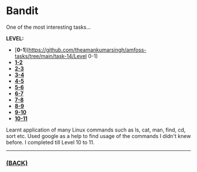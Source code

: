 # Bandit
One of the most interesting tasks...

**LEVEL:**
* [**0-1**](https://github.com/theamankumarsingh/amfoss-tasks/tree/main/task-14/Level 0-1)
* [**1-2**]()
* [**2-3**]()
* [**3-4**]()
* [**4-5**]()
* [**5-6**]()
* [**6-7**]()
* [**7-8**]()
* [**8-9**]()
* [**9-10**]()
* [**10-11**]()

Learnt application of many Linux commands such as ls, cat, man, find, cd, sort etc.
Used google as a help to find usage of the commands I didn't knew before. I completed till Level 10 to 11.

---

### [(BACK)](https://github.com/theamankumarsingh/amfoss-tasks)
